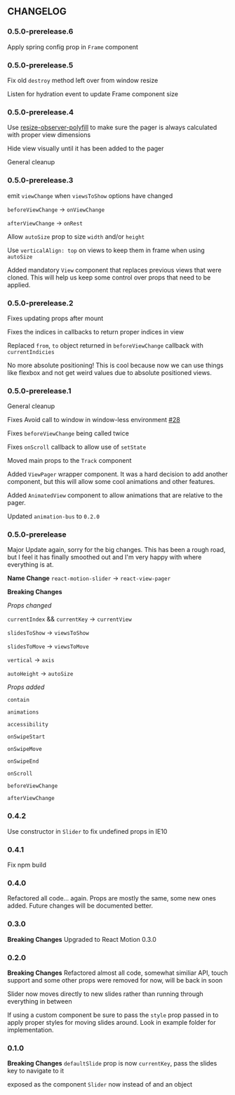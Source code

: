 ## CHANGELOG
### 0.5.0-prerelease.6
Apply spring config prop in `Frame` component

### 0.5.0-prerelease.5
Fix old `destroy` method left over from window resize

Listen for hydration event to update Frame component size

### 0.5.0-prerelease.4
Use [resize-observer-polyfill](https://github.com/que-etc/resize-observer-polyfill) to make sure the pager is always calculated with proper view dimensions

Hide view visually until it has been added to the pager

General cleanup

### 0.5.0-prerelease.3
emit `viewChange` when `viewsToShow` options have changed

`beforeViewChange` -> `onViewChange`

`afterViewChange` -> `onRest`

Allow `autoSize` prop to size `width` and/or `height`

Use `verticalAlign: top` on views to keep them in frame when using `autoSize`

Added mandatory `View` component that replaces previous views that were cloned. This will help us keep some control over props that need to be applied.

### 0.5.0-prerelease.2
Fixes updating props after mount

Fixes the indices in callbacks to return proper indices in view

Replaced `from`, `to` object returned in `beforeViewChange` callback with `currentIndicies`

No more absolute positioning! This is cool because now we can use things like flexbox and not get weird values due to absolute positioned views.

### 0.5.0-prerelease.1
General cleanup

Fixes Avoid call to window in window-less environment [#28](https://github.com/souporserious/react-view-pager/pull/28)

Fixes `beforeViewChange` being called twice

Fixes `onScroll` callback to allow use of `setState`

Moved main props to the `Track` component

Added `ViewPager` wrapper component. It was a hard decision to add another component, but this will allow some cool animations and other features.

Added `AnimatedView` component to allow animations that are relative to the pager.

Updated `animation-bus` to `0.2.0`

### 0.5.0-prerelease
Major Update again, sorry for the big changes. This has been a rough road, but I feel it has finally smoothed out and I'm very happy with where everything is at.

**Name Change**
`react-motion-slider` -> `react-view-pager`

**Breaking Changes**

*Props changed*

`currentIndex` && `currentKey` -> `currentView`

`slidesToShow` -> `viewsToShow`

`slidesToMove` -> `viewsToMove`

`vertical` -> `axis`

`autoHeight` -> `autoSize`

*Props added*

`contain`

`animations`

`accessibility`

`onSwipeStart`

`onSwipeMove`

`onSwipeEnd`

`onScroll`

`beforeViewChange`

`afterViewChange`

### 0.4.2
Use constructor in `Slider` to fix undefined props in IE10

### 0.4.1
Fix npm build

### 0.4.0
Refactored all code... again. Props are mostly the same, some new ones added. Future changes will be documented better.

### 0.3.0
**Breaking Changes**
Upgraded to React Motion 0.3.0

### 0.2.0
**Breaking Changes**
Refactored almost all code, somewhat similiar API, touch support and some other props were removed for now, will be back in soon

Slider now moves directly to new slides rather than running through everything in between

If using a custom component be sure to pass the `style` prop passed in to apply proper styles for moving slides around. Look in example folder for implementation.

### 0.1.0
**Breaking Changes**
`defaultSlide` prop is now `currentKey`, pass the slides key to navigate to it

exposed as the component `Slider` now instead of and an object
